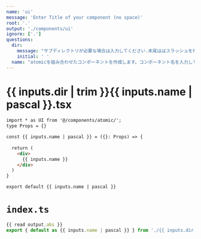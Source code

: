 ```yaml
---
name: 'ui'
message: 'Enter Title of your component (no space)'
root: '.'
output: './components/ui'
ignore: ['.']
questions:
  dir: 
    message: "サブディレクトリが必要な場合は入力してください.末尾ははスラッシュを付けてください。（例:path/to/page/）サブディレクトリが不要な場合はenterで次へ進みます。"
    initial: ' '
  name: "atomicを組み合わせたコンポーネントを作成します。コンポーネント名を入力してください。（例: awesome-button）"
---
```


# {{ inputs.dir | trim  }}{{ inputs.name | pascal }}.tsx

```markdown
import * as UI from '@/components/atomic/';
type Props = {}

const {{ inputs.name | pascal }} = ({}: Props) => {
  
  return (
    <div>
      {{ inputs.name }}
    </div>
  )
}

export default {{ inputs.name | pascal }}
```

<!-- # {{ inputs.name | pascal }}/index.ts

```markdown

export { default as {{ inputs.name | pascal }} } from './{{ inputs.name | pascal }}'

``` -->

# `index.ts`

```javascript
{{ read output.abs }}
export { default as {{ inputs.name | pascal }} } from './{{ inputs.dir | trim  }}{{ inputs.name | pascal }}'
```